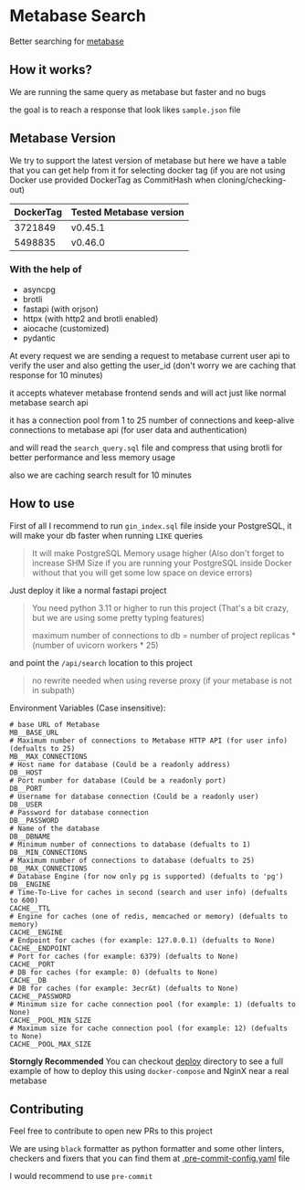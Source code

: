 # Metabase Search

Better searching for [metabase](https://github.com/metabase/metabase/)

## How it works?

We are running the same query as metabase but faster and no bugs

the goal is to reach a response that look likes `sample.json` file

## Metabase Version

We try to support the latest version of metabase but here we have a table that you can get help from it for selecting docker tag (if you are not using Docker use provided DockerTag as CommitHash when cloning/checking-out)

| DockerTag | Tested Metabase version |
-|-
|3721849|v0.45.1|
|5498835|v0.46.0|

### With the help of

- asyncpg
- brotli
- fastapi (with orjson)
- httpx (with http2 and brotli enabled)
- aiocache (customized)
- pydantic

At every request we are sending a request to metabase current user api to verify the user and also getting the user_id (don't worry we are caching that response for 10 minutes)

it accepts whatever metabase frontend sends and will act just like normal metabase search api

it has a connection pool from 1 to 25 number of connections and keep-alive connections to metabase api (for user data and authentication)

and will read the `search_query.sql` file and compress that using brotli for better performance and less memory usage

also we are caching search result for 10 minutes

## How to use

First of all I recommend to run `gin_index.sql` file inside your PostgreSQL, it will make your db faster when running `LIKE` queries

> It will make PostgreSQL Memory usage higher (Also don't forget to increase SHM Size if you are running your PostgreSQL inside Docker without that you will get some low space on device errors)

Just deploy it like a normal fastapi project

> You need python 3.11 or higher to run this project (That's a bit crazy, but we are using some pretty typing features)
>
> maximum number of connections to db = number of project replicas \* (number of uvicorn workers \* 25)

and point the `/api/search` location to this project

> no rewrite needed when using reverse proxy (if your metabase is not in subpath)

Environment Variables (Case insensitive):

```.env
# base URL of Metabase
MB__BASE_URL
# Maximum number of connections to Metabase HTTP API (for user info) (defualts to 25)
MB__MAX_CONNECTIONS
# Host name for database (Could be a readonly address)
DB__HOST
# Port number for database (Could be a readonly port)
DB__PORT
# Username for database connection (Could be a readonly user)
DB__USER
# Password for database connection
DB__PASSWORD
# Name of the database
DB__DBNAME
# Minimum number of connections to database (defualts to 1)
DB__MIN_CONNECTIONS
# Maximum number of connections to database (defualts to 25)
DB__MAX_CONNECTIONS
# Database Engine (for now only pg is supported) (defualts to 'pg')
DB__ENGINE
# Time-To-Live for caches in second (search and user info) (defualts to 600)
CACHE__TTL
# Engine for caches (one of redis, memcached or memory) (defualts to memory)
CACHE__ENGINE
# Endpoint for caches (for example: 127.0.0.1) (defualts to None)
CACHE__ENDPOINT
# Port for caches (for example: 6379) (defualts to None)
CACHE__PORT
# DB for caches (for example: 0) (defualts to None)
CACHE__DB
# DB for caches (for example: 3ecr&t) (defualts to None)
CACHE__PASSWORD
# Minimum size for cache connection pool (for example: 1) (defualts to None)
CACHE__POOL_MIN_SIZE
# Maximum size for cache connection pool (for example: 12) (defualts to None)
CACHE__POOL_MAX_SIZE
```

**Storngly Recommended** You can checkout [deploy](./deploy) directory to see a full example of how to deploy this using `docker-compose` and NginX near a real metabase

## Contributing

Feel free to contribute to open new PRs to this project

We are using `black` formatter as python formatter and some other linters, checkers and fixers that you can find them at [.pre-commit-config.yaml](.pre-commit-config.yaml) file

I would recommend to use `pre-commit`
